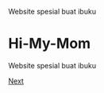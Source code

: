 
Website spesial buat ibuku
<!DOCTYPE html>
<html lang="id">
<head>
    <meta charset="UTF-8">
    <meta name="viewport" content="width=device-width, initial-scale=1.0">
    <title>Hi My Mom</title>
    <link rel="stylesheet" href="style.css">
</head>
<body>
    <div class="container">
        <h1>Hi-My-Mom</h1>
        <p>Website spesial buat ibuku</p>
        <a href="page2.html" class="btn">Next</a>
    </div>
</body>
</html>
